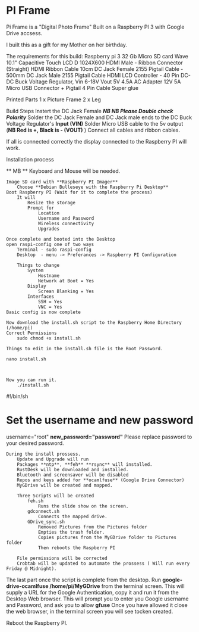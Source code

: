 # PI Frame
Pi Frame is a "Digital Photo Frame" Built on a  Raspberry PI 3 with Google Drive accsess.

I built this as a gift for my Mother on her birthday.

The requirements for this build:
Raspberry pi 3
32 Gb Micro SD card
Wave 10.1" Capacitive Touch LCD D 1024X600 
HDMI Male - Ribbon Connector (Straight) 
HDMI Ribbon Cable 10cm
DC Jack Female 2155 Pigtail Cable - 500mm
DC Jack Male 2155 Pigtail Cable
HDMI LCD Controller - 40 Pin 
DC-DC Buck Voltage Regulator, Vin 6-18V Vout 5V 4.5A 
AC Adapter 12V 5A
Micro USB Connector + Pigtail 4 Pin Cable
Super glue
   
   Printed Parts 
	1 x Picture Frame
	2 x Leg
	
Build Steps
		Instert the DC Jack Female
		**_NB NB Please Double check Polarity_**
		Solder the DC Jack Female and DC Jack male ends to the DC Buck Voltage Regulator's **Input (VIN)**
		Solder Micro USB cable to the 5v output (**NB Red is +, Black is - (VOUT)** )
	Connect all cables and ribbon cables.
	
If all is connected correctly the display connected to the Raspberry PI will work.
	
Installation process

** MB ** Keyboard and Mouse will be needed.

	Image SD card with **Raspberry PI Imager**
		Choose **Debian Bulleseye with the Raspberry Pi Desktop**
	Boot Raspberry PI (Wait for it to complete the process)
		It will
			Resize the storage
			Prompt for
				Location
				Username and Password
				Wireless connectivity
				Upgrades
	
	Once complete and booted into the Desktop
	open raspi-config one of two ways
		Terminal - sudo raspi-config
		Desktop  - menu -> Preferances -> Raspberry PI Configuration
		
		Things to change
			System
				Hostname
				Network at Boot = Yes
			Display
				Screan Blanking = Yes
			Interfaces
				SSH = Yes
				VNC = Yes
	Basic config is now complete
	
	Now download the install.sh script to the Raspberry Home Directory (/home/pi)
	Correct Permissions 
		sudo chmod +x install.sh
	
	Things to edit in the install.sh file is the Root Password.
	
	nano install.sh
	
	
	
	Now you can run it.
		./install.sh

#!/bin/sh

# Set the username and new password
username="root"
**new_password="password"** Please replace password to your desired password.

	During the install prossess.
		Update and Upgrade will run
		Packages **ntp**, **feh** **rsync** will installed.
		RustDesk will be downloaded and installed.
		Bluetooth and screensaver will be disabled
		Repos and keys added for **ocamlfuse** (Google Drive Connector)
		MyGDrive will be created and mapped.
		
		Three Scripts will be created
			feh.sh
				Runs the slide show on the screen.
			gdconnect.sh
				Connects the mapped drive.
			GDrive_sync.sh
				Removed Pictures from the Pictures folder
				Empties the trash folder.
				Copies pictures from the MyGDrive folder to Pictures folder
				Then reboots the Raspberry PI
		
		File permissions will be corrected
		Crobtab will be updated to automate the prossess ( Will run every Friday @ Midnight).

The last part once the script is complete from the desktop.
Run **google-drive-ocamlfuse /home/pi/MyGDrive** from the terminal screen.
This will supply a URL for the Google Authentication, copy it and run it from the Desktop Web browser.
This will prompt you to enter you Google username and Password, and ask you to allow **gfuse**
Once you have allowed it close the web browser, in the terminal screen you will see tocken created.

Reboot the Raspberry PI.